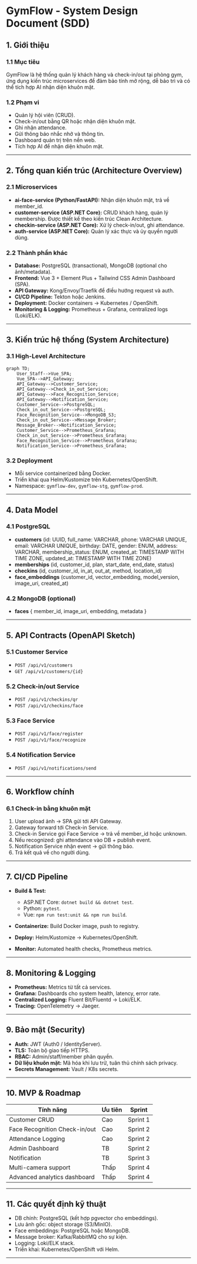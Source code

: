 # GymFlow - System Design Document (SDD)

## 1. Giới thiệu

### 1.1 Mục tiêu

GymFlow là hệ thống quản lý khách hàng và check-in/out tại phòng gym, ứng dụng kiến trúc microservices để đảm bảo tính mở rộng, dễ bảo trì và có thể tích hợp AI nhận diện khuôn mặt.

### 1.2 Phạm vi

- Quản lý hội viên (CRUD).
- Check-in/out bằng QR hoặc nhận diện khuôn mặt.
- Ghi nhận attendance.
- Gửi thông báo nhắc nhở và thông tin.
- Dashboard quản trị trên nền web.
- Tích hợp AI để nhận diện khuôn mặt.

---

## 2. Tổng quan kiến trúc (Architecture Overview)

### 2.1 Microservices

- **ai-face-service (Python/FastAPI):** Nhận diện khuôn mặt, trả về member_id.
- **customer-service (ASP.NET Core):** CRUD khách hàng, quản lý membership. Được thiết kế theo kiến trúc Clean Architecture.
- **checkin-service (ASP.NET Core):** Xử lý check-in/out, ghi attendance.
- **auth-service (ASP.NET Core):** Quản lý xác thực và ủy quyền người dùng.

### 2.2 Thành phần khác

- **Database:** PostgreSQL (transactional), MongoDB (optional cho ảnh/metadata).
- **Frontend:** Vue 3 + Element Plus + Tailwind CSS Admin Dashboard (SPA).
- **API Gateway:** Kong/Envoy/Traefik để điều hướng request và auth.
- **CI/CD Pipeline:** Tekton hoặc Jenkins.
- **Deployment:** Docker containers → Kubernetes / OpenShift.
- **Monitoring & Logging:** Prometheus + Grafana, centralized logs (Loki/ELK).

---

## 3. Kiến trúc hệ thống (System Architecture)

### 3.1 High-Level Architecture

```mermaid
graph TD;
    User_Staff-->Vue_SPA;
    Vue_SPA-->API_Gateway;
    API_Gateway-->Customer_Service;
    API_Gateway-->Check_in_out_Service;
    API_Gateway-->Face_Recognition_Service;
    API_Gateway-->Notification_Service;
    Customer_Service-->PostgreSQL;
    Check_in_out_Service-->PostgreSQL;
    Face_Recognition_Service-->MongoDB_S3;
    Check_in_out_Service-->Message_Broker;
    Message_Broker-->Notification_Service;
    Customer_Service-->Prometheus_Grafana;
    Check_in_out_Service-->Prometheus_Grafana;
    Face_Recognition_Service-->Prometheus_Grafana;
    Notification_Service-->Prometheus_Grafana;
```

### 3.2 Deployment

- Mỗi service containerized bằng Docker.
- Triển khai qua Helm/Kustomize trên Kubernetes/OpenShift.
- Namespace: `gymflow-dev`, `gymflow-stg`, `gymflow-prod`.

---

## 4. Data Model

### 4.1 PostgreSQL

- **customers** (id: UUID, full_name: VARCHAR, phone: VARCHAR UNIQUE, email: VARCHAR UNIQUE, birthday: DATE, gender: ENUM, address: VARCHAR, membership_status: ENUM, created_at: TIMESTAMP WITH TIME ZONE, updated_at: TIMESTAMP WITH TIME ZONE)
- **memberships** (id, customer_id, plan, start_date, end_date, status)
- **checkins** (id, customer_id, in_at, out_at, method, location_id)
- **face_embeddings** (customer_id, vector_embedding, model_version, image_uri, created_at)

### 4.2 MongoDB (optional)

- **faces** { member_id, image_uri, embedding, metadata }

---

## 5. API Contracts (OpenAPI Sketch)

### 5.1 Customer Service

- `POST /api/v1/customers`
- `GET /api/v1/customers/{id}`

### 5.2 Check-in/out Service

- `POST /api/v1/checkins/qr`
- `POST /api/v1/checkins/face`

### 5.3 Face Service

- `POST /api/v1/face/register`
- `POST /api/v1/face/recognize`

### 5.4 Notification Service

- `POST /api/v1/notifications/send`

---

## 6. Workflow chính

### 6.1 Check-in bằng khuôn mặt

1. User upload ảnh → SPA gửi tới API Gateway.
2. Gateway forward tới Check-in Service.
3. Check-in Service gọi Face Service → trả về member_id hoặc unknown.
4. Nếu recognized: ghi attendance vào DB + publish event.
5. Notification Service nhận event → gửi thông báo.
6. Trả kết quả về cho người dùng.

---

## 7. CI/CD Pipeline

- **Build & Test:**

  - ASP.NET Core: `dotnet build && dotnet test`.
  - Python: `pytest`.
  - Vue: `npm run test:unit && npm run build`.

- **Containerize:** Build Docker image, push to registry.
- **Deploy:** Helm/Kustomize → Kubernetes/OpenShift.
- **Monitor:** Automated health checks, Prometheus metrics.

---

## 8. Monitoring & Logging

- **Prometheus:** Metrics từ tất cả services.
- **Grafana:** Dashboards cho system health, latency, error rate.
- **Centralized Logging:** Fluent Bit/Fluentd → Loki/ELK.
- **Tracing:** OpenTelemetry → Jaeger.

---

## 9. Bảo mật (Security)

- **Auth:** JWT (Auth0 / IdentityServer).
- **TLS:** Toàn bộ giao tiếp HTTPS.
- **RBAC:** Admin/staff/member phân quyền.
- **Dữ liệu khuôn mặt:** Mã hóa khi lưu trữ, tuân thủ chính sách privacy.
- **Secrets Management:** Vault / K8s secrets.

---

## 10. MVP & Roadmap

| Tính năng                     | Ưu tiên | Sprint   |
| ----------------------------- | ------- | -------- |
| Customer CRUD                 | Cao     | Sprint 1 |
| Face Recognition Check-in/out | Cao     | Sprint 2 |
| Attendance Logging            | Cao     | Sprint 2 |
| Admin Dashboard               | TB      | Sprint 2 |
| Notification                  | TB      | Sprint 3 |
| Multi-camera support          | Thấp    | Sprint 4 |
| Advanced analytics dashboard  | Thấp    | Sprint 4 |

---

## 11. Các quyết định kỹ thuật

- DB chính: PostgreSQL (kết hợp pgvector cho embeddings).
- Lưu ảnh gốc: object storage (S3/MinIO).
- Face embeddings: PostgreSQL hoặc MongoDB.
- Message broker: Kafka/RabbitMQ cho sự kiện.
- Logging: Loki/ELK stack.
- Triển khai: Kubernetes/OpenShift với Helm.

---
